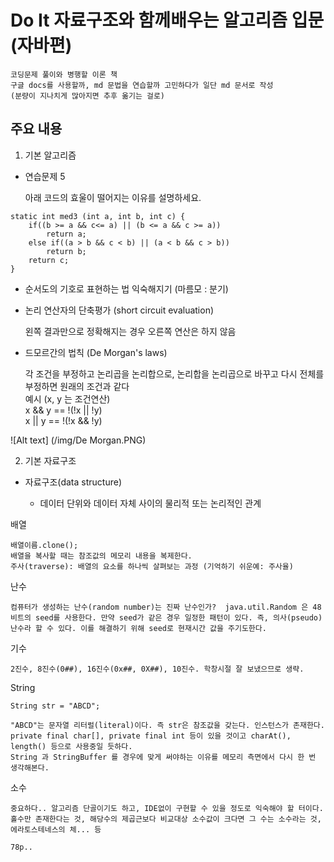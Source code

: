 # Do It 자료구조와 함께배우는 알고리즘 입문 (자바편)
	코딩문제 풀이와 병행할 이론 책 
	구글 docs를 사용할까, md 문법을 연습할까 고민하다가 일단 md 문서로 작성
	(분량이 지나치게 많아지면 추후 옮기는 걸로) 

## 주요 내용 
1. 기본 알고리즘
* 연습문제 5

	아래 코드의 효울이 떨어지는 이유를 설명하세요.
	
```
static int med3 (int a, int b, int c) {
	if((b >= a && c<= a) || (b <= a && c >= a))
		return a;
	else if((a > b && c < b) || (a < b && c > b))
		return b;
	return c;
}
```

* 순서도의 기호로 표현하는 법 익숙해지기 (마름모 : 분기)
* 논리 연산자의 단축평가 (short circuit evaluation)

	왼쪽 결과만으로 정확해지는 경우 오른쪽 연산은 하지 않음
* 드모르간의 법칙 (De Morgan's laws)

	각 조건을 부정하고 논리곱을 논리합으로, 논리합을 논리곱으로 바꾸고 다시 전체를 부정하면 원래의 조건과 같다   
	예시 (x, y 는 조건연산)   
	x && y == !(!x || !y)   
	x || y == !(!x && !y)   
	
![Alt text] (/img/De Morgan.PNG)



2. 기본 자료구조

* 자료구조(data structure)

  - 데이터 단위와 데이터 자체 사이의 물리적 또는 논리적인 관계  

배열

	배열이름.clone();   
	배열을 복사할 때는 참조값의 메모리 내용을 복제한다.   
	주사(traverse): 배열의 요소를 하나씩 살펴보는 과정 (기억하기 쉬운예: 주사율)

난수

	컴퓨터가 생성하는 난수(random number)는 진짜 난수인가?  java.util.Random 은 48비트의 seed를 사용한다. 만약 seed가 같은 경우 일정한 패턴이 있다. 즉, 의사(pseudo)난수라 할 수 있다. 이를 해결하기 위해 seed로 현재시간 값을 주기도한다.  

기수

	2진수, 8진수(0##), 16진수(0x##, 0X##), 10진수. 학창시절 잘 보냈으므로 생략.

String

```
String str = "ABCD";
```

	"ABCD"는 문자열 리터럴(literal)이다. 즉 str은 참조값을 갖는다. 인스턴스가 존재한다. private final char[], private final int 등이 있을 것이고 charAt(),  length() 등으로 사용중일 듯하다.   
	String 과 StringBuffer 를 경우에 맞게 써야하는 이유를 메모리 측면에서 다시 한 번 생각해본다.

소수

	중요하다.. 알고리즘 단골이기도 하고, IDE없이 구현할 수 있을 정도로 익숙해야 할 터이다. 홀수만 존재한다는 것, 해당수의 제곱근보다 비교대상 소수값이 크다면 그 수는 소수라는 것, 에라토스테네스의 체... 등
	
	78p..
    
    
    
    
    
    
    
    
    